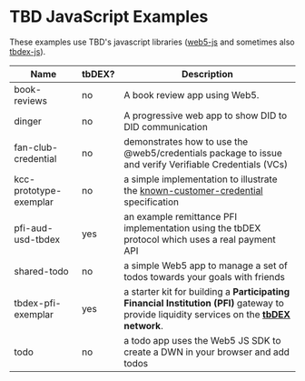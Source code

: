 # TBD JavaScript Examples

These examples use TBD's javascript libraries ([web5-js](https://github.com/TBD54566975/web5-js) and sometimes also [tbdex-js](https://github.com/TBD54566975/tbdex-js)).

| Name                   | tbDEX? | Description |
|------------------------|--------|-------------|
| book-reviews           | no     | A book review app using Web5. |
| dinger                 | no     | A progressive web app to show DID to DID communication |
| fan-club-credential    | no     | demonstrates how to use the @web5/credentials package to issue and verify Verifiable Credentials (VCs) |
| kcc-prototype-exemplar | no     | a simple implementation to illustrate the [known-customer-credential](https://github.com/TBD54566975/known-customer-credential) specification |
| pfi-aud-usd-tbdex      | yes    |  an example remittance PFI implementation using the tbDEX protocol which uses a real payment API |
| shared-todo            | no     | a simple Web5 app to manage a set of todos towards your goals with friends |
| tbdex-pfi-exemplar     | yes    | a starter kit for building a **Participating Financial Institution (PFI)** gateway to provide liquidity services on the **[tbDEX](https://developer.tbd.website/projects/tbdex/) network**. |
| todo                   | no     | a todo app uses the Web5 JS SDK to create a DWN in your browser and add todos |
